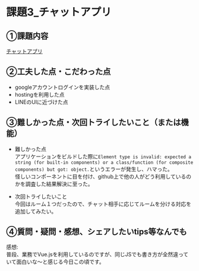 # 課題3_チャットアプリ

## ①課題内容

[チャットアプリ](https://chat-app-ae8e9.web.app/)

## ②工夫した点・こだわった点

- googleアカウントログインを実装した点  
- hostingを利用した点  
- LINEのUIに近づけた点  


## ③難しかった点・次回トライしたいこと（または機能）

- 難しかった点  
アプリケーションをビルドした際に`Element type is invalid: expected a string (for built-in components) or a class/function (for composite components) but got: object.`というエラーが発生し、ハマった。  
怪しいコンポーネントに目を付け、github上で他の人がどう利用しているのかを調査した結果解決に至った。  

- 次回トライしたいこと  
今回はルーム１つだったので、チャット相手に応じてルームを分ける対応を追加してみたい。  

## ④質問・疑問・感想、シェアしたいtips等なんでも
感想:  
普段、業務でVue.jsを利用しているのですが、同じJSでも書き方が全然違っていて面白いな～と感じる今日この頃です。  